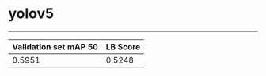 # yolov5
------------
| Validation set mAP 50 | LB Score |
| --------------------- | -------- |
|      0.5951           |  0.5248  |
